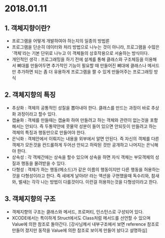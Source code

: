 # 2018.01.11

## 1. 객체지향이란?

- 프로그램을 어떻게 개발하여야 하는지의 일종의 방법론
- 프로그램을 단순히 데이터와 처리 방법으로 나누는 것이 아니라, 프로그램을 수많은 '객체'라는 기본 단위로 나누고 이 객체들의 상호작용으로 서술하는 방식이다.
- 개인적인 생각 : 프로그래밍을 하기 전에 설계를 통해 클래스와 구조체등을 이용해서 뼈대를 만들어두면 추가적인 기능이 필요할 때 만들어진 뼈대에 클래스나 메서드만 추가하면 되는 좀 더 유용하게 프로그램을 짤 수 있게 만들어주는 프로그래밍 방식

## 2. 객체지향의 특징

- 추상화 : 객체의 공통적인 성질을 뽑아내야 한다. 클래스를 만드는 과정이 바로 추상화 과정이라고 할수 있다.
- 캡슐화 : 객체를 만들때는 캡슐화 하여 만들려고 하는 객체와 관련이 없는것을 포함해서는 안되다. 즉 두통약안에 콧물약 성분이 들어 있으면 안되듯이 만들려고 하는 객체의 특징과 행동만으로 만들어야 한다.
- 은닉화 : 객체안에서 이뤄지는 내용을 외부에서 알면 안된다. 즉 자신의 객체를 다른 객체가 모든것을 컨드롤하게 두어선 안되고 허락된 것만 공개하고 나머지는 은닉해야 한다.
- 상속성 : 각 객체간에는 상속을 할수 있으며 상속을 하면 자식 객체는 부모객체의 성질과 행동을 물려받을 수 있다.
- 다형성 : 객체가 하는 행동(메소드)가 같은 이름의 행동이지만 다른 행동을 허용하는것을 다형성이라고 한다. 즉 새에게 날아라! 라는 액션을 구현했을때 독수리와, 참새와, 벌새는 각각 나는 방법이 다를것이다. 이런걸 허용하는것을 다형성이라고 한다.

## 3. 객체지향의 구조

- 객체지향의 구조는 클래스와 메서드, 프로퍼티, 인스턴스로 구성되어 있다.
- XCODE에서는 특이하게 Struct에서도 Class처럼 메서드를 선언할 수 있으며 Value에 의한 참조로 돌아간다. [강사님께서 내부구조에서 보면 reference 참조로 만들어 졌지만 동작을 Value에 의한 참조로 보이게 만들어 놨다고 설명하심]
